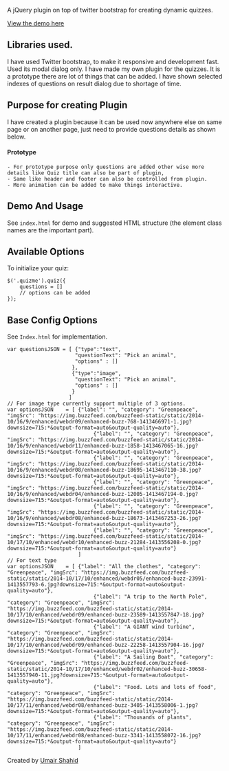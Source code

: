 
A jQuery plugin on top of twitter bootstrap for creating dynamic quizzes. 

[View the demo here](https://coldflame.github.io/greenpeace-quiz-plugin/)

## Libraries used. 

I have used Twitter bootstrap, to make it responsive and development fast. Used its modal dialog only. 
I have made my own plugin for the quizzes. It is a prototype there are lot of things that can be added. 
I have shown selected indexes of questions on result dialog due to shortage of time. 

## Purpose for creating Plugin

I have created a plugin because it can be used now anywhere else on same page or on another page, just need to provide questions details as shown below. 

#### Prototype
    - For prototype purpose only questions are added other wise more details like Quiz title can also be part of plugin,
    - Same like header and footer can also be controlled from plugin. 
    - More animation can be added to make things interactive. 

## Demo And Usage

See `index.html` for demo and suggested HTML structure (the element class names are the important part).

## Available Options

To initialize your quiz:

    $('.quizme').quiz({
        questions = []
        // options can be added
    });


## Base Config Options

See `Index.html` for implementation. 

    var questionsJSON = [ {"type":"text", 
                          "questionText": "Pick an animal",
                          "options" : []
                         },
                         {"type":"image", 
                          "questionText": "Pick an animal",
                          "options" : []
                         } 
                        ]
    // For image type currently support multiple of 3 options.
    var optionsJSON    = [ {"label": "", "category": "Greenpeace", "imgSrc": "https://img.buzzfeed.com/buzzfeed-static/static/2014-10/16/9/enhanced/webdr09/enhanced-buzz-768-1413466971-1.jpg?downsize=715:*&output-format=auto&output-quality=auto"},
                                {"label": "", "category": "Greenpeace", "imgSrc": "https://img.buzzfeed.com/buzzfeed-static/static/2014-10/16/9/enhanced/webdr11/enhanced-buzz-1858-1413467065-16.jpg?downsize=715:*&output-format=auto&output-quality=auto"},
                                {"label": "", "category": "Greenpeace", "imgSrc": "https://img.buzzfeed.com/buzzfeed-static/static/2014-10/16/9/enhanced/webdr08/enhanced-buzz-18695-1413467110-38.jpg?downsize=715:*&output-format=auto&output-quality=auto"},
                                {"label": "", "category": "Greenpeace", "imgSrc": "https://img.buzzfeed.com/buzzfeed-static/static/2014-10/16/9/enhanced/webdr04/enhanced-buzz-12005-1413467194-0.jpg?downsize=715:*&output-format=auto&output-quality=auto"},
                                {"label": "", "category": "Greenpeace", "imgSrc": "https://img.buzzfeed.com/buzzfeed-static/static/2014-10/16/9/enhanced/webdr08/enhanced-buzz-18673-1413467253-26.jpg?downsize=715:*&output-format=auto&output-quality=auto"},
                                {"label": "", "category": "Greenpeace", "imgSrc": "https://img.buzzfeed.com/buzzfeed-static/static/2014-10/17/10/enhanced/webdr10/enhanced-buzz-21284-1413556208-0.jpg?downsize=715:*&output-format=auto&output-quality=auto"}
                           ]
    // For text type
    var optionsJSON    = [ {"label": "All the clothes", "category": "Greenpeace", "imgSrc": "https://img.buzzfeed.com/buzzfeed-static/static/2014-10/17/10/enhanced/webdr05/enhanced-buzz-23991-1413557793-6.jpg?downsize=715:*&output-format=auto&output-quality=auto"},
                                {"label": "A trip to the North Pole", "category": "Greenpeace", "imgSrc": "https://img.buzzfeed.com/buzzfeed-static/static/2014-10/17/10/enhanced/webdr09/enhanced-buzz-23589-1413557847-18.jpg?downsize=715:*&output-format=auto&output-quality=auto"},
                                {"label": "A GIANT wind turbine", "category": "Greenpeace", "imgSrc": "https://img.buzzfeed.com/buzzfeed-static/static/2014-10/17/10/enhanced/webdr09/enhanced-buzz-22258-1413557904-16.jpg?downsize=715:*&output-format=auto&output-quality=auto"},
                                {"label": "A Sailing Boat", "category": "Greenpeace", "imgSrc": "https://img.buzzfeed.com/buzzfeed-static/static/2014-10/17/10/enhanced/webdr02/enhanced-buzz-30658-1413557940-11.jpg?downsize=715:*&output-format=auto&output-quality=auto"},
                                {"label": "Food. Lots and lots of food", "category": "Greenpeace", "imgSrc": "https://img.buzzfeed.com/buzzfeed-static/static/2014-10/17/11/enhanced/webdr08/enhanced-buzz-3405-1413558006-1.jpg?downsize=715:*&output-format=auto&output-quality=auto"},
                                {"label": "Thousands of plants", "category": "Greenpeace", "imgSrc": "https://img.buzzfeed.com/buzzfeed-static/static/2014-10/17/11/enhanced/webdr08/enhanced-buzz-3341-1413558072-16.jpg?downsize=715:*&output-format=auto&output-quality=auto"}
                           ]                     
                           


Created by [Umair Shahid](http://github.com/coldflame) 